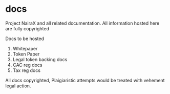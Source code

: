 # docs
Project NairaX and all related documentation. All information hosted here are fully copyrighted 

Docs to be hosted
1) Whitepaper
2) Token Paper
3) Legal token backing docs
4) CAC reg docs
5) Tax reg docs

All docs copyrighted, Plaigiaristic attempts would be treated with vehement legal action. 
